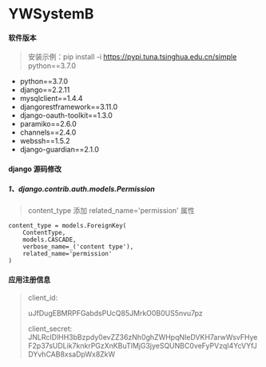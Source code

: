 # YWSystemB

#### 软件版本

> 安装示例：pip install -i https://pypi.tuna.tsinghua.edu.cn/simple python==3.7.0

- python==3.7.0
- django==2.2.11
- mysqlclient==1.4.4
- djangorestframework==3.11.0
- django-oauth-toolkit==1.3.0
- paramiko==2.6.0
- channels==2.4.0
- webssh==1.5.2
- django-guardian==2.1.0

#### django 源码修改

##### 1、django.contrib.auth.models.Permission

> content_type 添加 related_name='permission'  属性

```
content_type = models.ForeignKey(
    ContentType,
    models.CASCADE,
    verbose_name=_('content type'),
    related_name='permission'
)
```

#### 应用注册信息

> client_id: 
>
> uJfDugEBMRPFGabdsPUcQ85JMrkO0B0US5nvu7pz
>
> client_secret: JNLRcIDlHH3bBzpdy0evZZ36zNh0ghZWHpqNIeDVKH7arwWsvFHyeF2p37sUDLik7knkrPGzXnKBuTlMjG3jyeSQUNBC0veFyPVzqI4YcVYfJDYvhCAB8xsaDpWx8ZkW